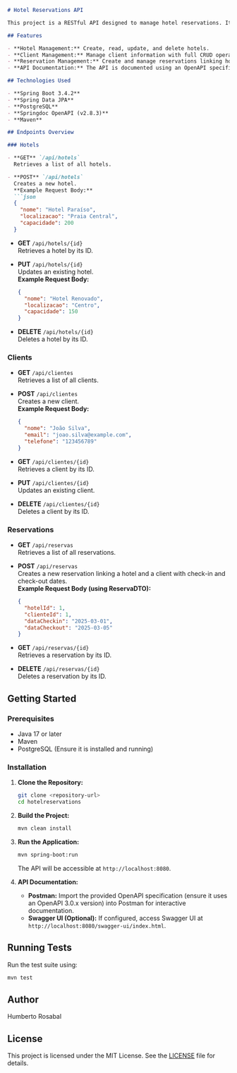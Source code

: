


```markdown
# Hotel Reservations API

This project is a RESTful API designed to manage hotel reservations. It provides endpoints for managing hotels, clients, and reservations, allowing you to perform CRUD operations on these entities. The API is built using Spring Boot and follows a layered architecture to keep the code clean and maintainable.

## Features

- **Hotel Management:** Create, read, update, and delete hotels.
- **Client Management:** Manage client information with full CRUD operations.
- **Reservation Management:** Create and manage reservations linking hotels with clients along with check-in and check-out dates.
- **API Documentation:** The API is documented using an OpenAPI specification, which can be imported into Postman for interactive documentation.

## Technologies Used

- **Spring Boot 3.4.2**
- **Spring Data JPA**
- **PostgreSQL**
- **Springdoc OpenAPI (v2.8.3)**
- **Maven**

## Endpoints Overview

### Hotels

- **GET** `/api/hotels`  
  Retrieves a list of all hotels.

- **POST** `/api/hotels`  
  Creates a new hotel.  
  **Example Request Body:**
  ```json
  {
    "nome": "Hotel Paraíso",
    "localizacao": "Praia Central",
    "capacidade": 200
  }
  ```

- **GET** `/api/hotels/{id}`  
  Retrieves a hotel by its ID.

- **PUT** `/api/hotels/{id}`  
  Updates an existing hotel.  
  **Example Request Body:**
  ```json
  {
    "nome": "Hotel Renovado",
    "localizacao": "Centro",
    "capacidade": 150
  }
  ```

- **DELETE** `/api/hotels/{id}`  
  Deletes a hotel by its ID.

### Clients

- **GET** `/api/clientes`  
  Retrieves a list of all clients.

- **POST** `/api/clientes`  
  Creates a new client.  
  **Example Request Body:**
  ```json
  {
    "nome": "João Silva",
    "email": "joao.silva@example.com",
    "telefone": "123456789"
  }
  ```

- **GET** `/api/clientes/{id}`  
  Retrieves a client by its ID.

- **PUT** `/api/clientes/{id}`  
  Updates an existing client.

- **DELETE** `/api/clientes/{id}`  
  Deletes a client by its ID.

### Reservations

- **GET** `/api/reservas`  
  Retrieves a list of all reservations.

- **POST** `/api/reservas`  
  Creates a new reservation linking a hotel and a client with check-in and check-out dates.  
  **Example Request Body (using ReservaDTO):**
  ```json
  {
    "hotelId": 1,
    "clienteId": 1,
    "dataCheckin": "2025-03-01",
    "dataCheckout": "2025-03-05"
  }
  ```

- **GET** `/api/reservas/{id}`  
  Retrieves a reservation by its ID.

- **DELETE** `/api/reservas/{id}`  
  Deletes a reservation by its ID.

## Getting Started

### Prerequisites

- Java 17 or later
- Maven
- PostgreSQL (Ensure it is installed and running)

### Installation

1. **Clone the Repository:**
   ```bash
   git clone <repository-url>
   cd hotelreservations
   ```

2. **Build the Project:**
   ```bash
   mvn clean install
   ```

3. **Run the Application:**
   ```bash
   mvn spring-boot:run
   ```
   The API will be accessible at `http://localhost:8080`.

4. **API Documentation:**
   - **Postman:** Import the provided OpenAPI specification (ensure it uses an OpenAPI 3.0.x version) into Postman for interactive documentation.
   - **Swagger UI (Optional):** If configured, access Swagger UI at `http://localhost:8080/swagger-ui/index.html`.

## Running Tests

Run the test suite using:
```bash
mvn test
```

## Author

Humberto Rosabal

## License

This project is licensed under the MIT License. See the [LICENSE](LICENSE) file for details.
```
